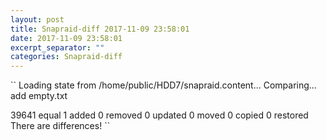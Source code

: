 ```yaml
---
layout: post
title: Snapraid-diff 2017-11-09 23:58:01
date: 2017-11-09 23:58:01
excerpt_separator: ""
categories: Snapraid-diff
---
```

``
Loading state from /home/public/HDD7/snapraid.content...
Comparing...
add empty.txt

   39641 equal
       1 added
       0 removed
       0 updated
       0 moved
       0 copied
       0 restored
There are differences!
``
